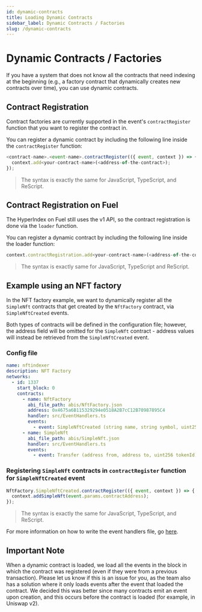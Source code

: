 ```yaml
---
id: dynamic-contracts
title: Loading Dynamic Contracts
sidebar_label: Dynamic Contracts / Factories
slug: /dynamic-contracts
---
```


# Dynamic Contracts / Factories

If you have a system that does not know all the contracts that need indexing at the beginning (e.g., a factory contract that dynamically creates new contracts over time), you can use dynamic contracts.

<!--
///TODO: add back a video once it has been updated to v2
<iframe width="560" height="315" src="https://www.youtube.com/embed/O6qPXZ6kjYY" title="YouTube video player" frameborder="0" allow="accelerometer; autoplay; clipboard-write; encrypted-media; gyroscope; picture-in-picture" allowfullscreen></iframe> -->

## Contract Registration

Contract factories are currently supported in the event's `contractRegister` function that you want to register the contract in.

You can register a dynamic contract by including the following line inside the `contractRegister` function:

```javascript
<contract-name>.<event-name>.contractRegister(({ event, context }) => {
  context.add<your-contract-name>(<address-of-the-contract>);
});
```

> The syntax is exactly the same for JavaScript, TypeScript, and ReScript.

## Contract Registration on Fuel

The HyperIndex on Fuel still uses the v1 API, so the contract registration is done via the `loader` function.

You can register a dynamic contract by including the following line inside the loader function:

```javascript
context.contractRegistration.add<your-contract-name>(<address-of-the-contract>)
```

> The syntax is exactly same for JavaScript, TypeScript and ReScript.

## Example using an NFT factory

In the NFT factory example, we want to dynamically register all the `SimpleNft` contracts that get created by the `NftFactory` contract, via `SimpleNftCreated` events.

Both types of contracts will be defined in the configuration file; however, the address field will be omitted for the `SimpleNft` contract - address values will instead be retrieved from the `SimpleNftCreated` event.

### Config file

```yaml
name: nftindexer
description: NFT Factory
networks:
  - id: 1337
    start_block: 0
    contracts:
      - name: NftFactory
        abi_file_path: abis/NftFactory.json
        address: 0x4675a6B115329294e0518A2B7cC12B70987895C4
        handler: src/EventHandlers.ts
        events:
          - event: SimpleNftCreated (string name, string symbol, uint256 maxSupply, address contractAddress)
      - name: SimpleNft
        abi_file_path: abis/SimpleNft.json
        handler: src/EventHandlers.ts
        events:
          - event: Transfer (address from, address to, uint256 tokenId)
```

### Registering `SimpleNft` contracts in `contractRegister` function for `SimpleNftCreated` event

```javascript
NftFactory.SimpleNftCreated.contractRegister(({ event, context }) => {
  context.addSimpleNft(event.params.contractAddress);
});
```

> The syntax is exactly the same for JavaScript, TypeScript, and ReScript.

For more information on how to write the event handlers file, go [here](../Guides/event-handlers.mdx).

## Important Note

When a dynamic contract is loaded, we load all the events in the block in which the contract was registered (even if they were from a previous transaction). Please let us know if this is an issue for you, as the team also has a solution where it only loads events after the event that loaded the contract. We decided this was better since many contracts emit an event upon creation, and this occurs before the contract is loaded (for example, in Uniswap v2).
